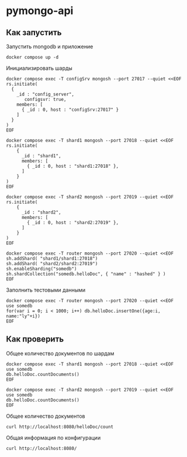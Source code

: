 # pymongo-api

## Как запустить

Запустить mongodb и приложение

```shell
docker compose up -d
```

Инициализировать шарды

```shell
docker compose exec -T configSrv mongosh --port 27017 --quiet <<EOF
rs.initiate(
  {
    _id : "config_server",
       configsvr: true,
    members: [
      { _id : 0, host : "configSrv:27017" }
    ]
  }
)
EOF

docker compose exec -T shard1 mongosh --port 27018 --quiet <<EOF
rs.initiate(
    {
      _id : "shard1",
      members: [
        { _id : 0, host : "shard1:27018" },
      ]
    }
)
EOF

docker compose exec -T shard2 mongosh --port 27019 --quiet <<EOF
rs.initiate(
    {
      _id : "shard2",
      members: [
        { _id : 0, host : "shard2:27019" },
      ]
    }
)
EOF

docker compose exec -T router mongosh --port 27020 --quiet <<EOF
sh.addShard( "shard1/shard1:27018")
sh.addShard( "shard2/shard2:27019")
sh.enableSharding("somedb")
sh.shardCollection("somedb.helloDoc", { "name" : "hashed" } )
EOF
```

Заполнить тестовыми данными

```shell
docker compose exec -T router mongosh --port 27020 --quiet <<EOF
use somedb
for(var i = 0; i < 1000; i++) db.helloDoc.insertOne({age:i, name:"ly"+i})
EOF
```


## Как проверить

Общее количество документов по шардам

```shell
docker compose exec -T shard1 mongosh --port 27018 --quiet <<EOF
use somedb
db.helloDoc.countDocuments()
EOF

docker compose exec -T shard2 mongosh --port 27019 --quiet <<EOF
use somedb
db.helloDoc.countDocuments()
EOF
```

Общее количество документов

```shell
curl http://localhost:8080/helloDoc/count
```

Общая информация по конфигурации

```shell
curl http://localhost:8080/
```
